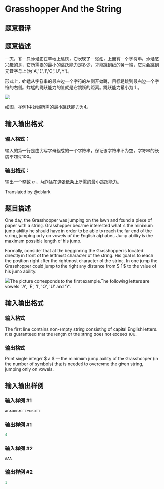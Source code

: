 # Grasshopper And the String

## 题意翻译

## 题意描述

一天，有一只蚱蜢正在草地上跳跃，它发现了一张纸，上面有一个字符串。蚱蜢感兴趣的是，它所需要的最小的跳跃能力是多少，才能跳到纸的另一端，它只会跳到元音字母上(为'A','E','I','O','U','Y')。

形式上，蚱蜢从字符串的最左边一个字符的左侧开始跳，目标是跳到最右边一个字符的右侧。蚱蜢的跳跃能力的值就是它跳跃的距离。跳跃能力最小为 $1$ 。

![](https://cdn.luogu.org/upload/vjudge_pic/CF733A/3d6ef82d52bf3bf3e745680bd25bf47489d98417.png)

如图，样例1中蚱蜢所需的最小跳跃能力为4。

## 输入输出格式

### 输入格式：

输入的第一行是由大写字母组成的一个字符串，保证该字符串不为空，字符串的长度不超过100。

### 输出格式：

输出一个整数 $a$ ，为蚱蜢在这张纸条上所需的最小跳跃能力。

Translated by @dblark 

## 题目描述

One day, the Grasshopper was jumping on the lawn and found a piece of paper with a string. Grasshopper became interested what is the minimum jump ability he should have in order to be able to reach the far end of the string, jumping only on vowels of the English alphabet. Jump ability is the maximum possible length of his jump.

Formally, consider that at the begginning the Grasshopper is located directly in front of the leftmost character of the string. His goal is to reach the position right after the rightmost character of the string. In one jump the Grasshopper could jump to the right any distance from $ 1 $ to the value of his jump ability.

![](https://cdn.luogu.com.cn/upload/vjudge_pic/CF733A/3d6ef82d52bf3bf3e745680bd25bf47489d98417.png)The picture corresponds to the first example.The following letters are vowels: 'A', 'E', 'I', 'O', 'U' and 'Y'.

## 输入输出格式

### 输入格式

The first line contains non-empty string consisting of capital English letters. It is guaranteed that the length of the string does not exceed 100.

### 输出格式

Print single integer $ a $ — the minimum jump ability of the Grasshopper (in the number of symbols) that is needed to overcome the given string, jumping only on vowels.

## 输入输出样例

### 输入样例 #1

```cpp
ABABBBACFEYUKOTT

```
### 输出样例 #1

```cpp
4
```


### 输入样例 #2

```cpp
AAA

```
### 输出样例 #2

```cpp
1
```


